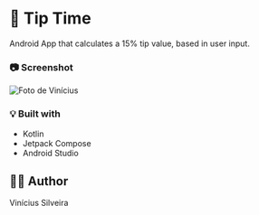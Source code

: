 # :money_with_wings: Tip Time

Android App that calculates a 15% tip value, based in user input. 

### :camera: Screenshot

![Foto de Vinícius](https://user-images.githubusercontent.com/92500615/194780818-15a35faf-8dd1-417f-bfe4-b581783b4c69.jpg)

### :bulb: Built with

- Kotlin
- Jetpack Compose
- Android Studio

## :raising_hand_man: Author

Vinícius Silveira

